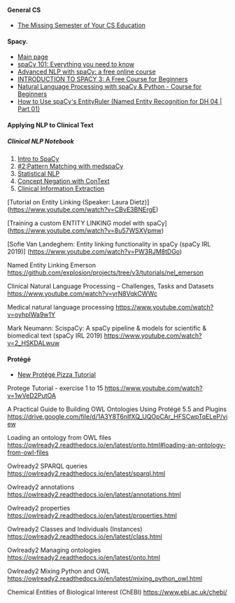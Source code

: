 #### General CS

- [The Missing Semester of Your CS Education](https://missing.csail.mit.edu/)

#### Spacy. 
- [Main page](https://spacy.io/)
- [spaCy 101: Everything you need to know](https://spacy.io/usage/spacy-101)
- [Advanced NLP with spaCy: a free online course](https://course.spacy.io/en/)
- [INTRODUCTION TO SPACY 3: A Free Course for Beginners](http://spacy.pythonhumanities.com/intro.html)
- [Natural Language Processing with spaCy & Python - Course for Beginners](https://www.youtube.com/watch?v=dIUTsFT2MeQ)
- [How to Use spaCy's EntityRuler (Named Entity Recognition for DH 04 | Part 01)](https://www.youtube.com/watch?v=wpyCzodvO3A)

#### Applying NLP to Clinical Text
##### Clinical NLP Notebook 
1. [Intro to SpaCy](https://www.youtube.com/watch?v=wsAJpTyE6OY)
2. [#2:Pattern Matching with medspaCy](https://www.youtube.com/watch?v=ymON0qXbbdw)
3. [Statistical NLP](https://www.youtube.com/watch?v=kKqesjURq60)
4. [Concept Negation with ConText](https://www.youtube.com/watch?v=-YxyxE4qP4E)
5. [Clinical Information Extraction](https://www.youtube.com/watch?v=EVLPi777wW4)

[Tutorial on Entity Linking (Speaker: Laura Dietz)] (https://www.youtube.com/watch?v=CBvE3BNErgE)

[Training a custom ENTITY LINKING model with spaCy] (https://www.youtube.com/watch?v=8u57WSXVpmw)

[Sofie Van Landeghem: Entity linking functionality in spaCy (spaCy IRL 2019)] (https://www.youtube.com/watch?v=PW3RJM8tDGo)

Named Entity Linking Emerson https://github.com/explosion/projects/tree/v3/tutorials/nel_emerson

Clinical Natural Language Processing – Challenges, Tasks and Datasets https://www.youtube.com/watch?v=yrN8VqkCWWc

Medical natural language processing https://www.youtube.com/watch?v=oyhpIWa9w1Y

Mark Neumann: ScispaCy: A spaCy pipeline & models for scientific & biomedical text (spaCy IRL 2019) https://www.youtube.com/watch?v=2_HSKDALwuw

#### Protégé
- [New Protégé Pizza Tutorial](https://www.michaeldebellis.com/post/new-protege-pizza-tutorial)

Protege Tutorial - exercise 1 to 15 https://www.youtube.com/watch?v=1wVeD2PutOA

A Practical Guide to Building OWL Ontologies Using Protégé 5.5 and Plugins https://drive.google.com/file/d/1A3Y8T6nIfXQ_UQOpCAr_HFSCwpTqELeP/view

Loading an ontology from OWL files https://owlready2.readthedocs.io/en/latest/onto.html#loading-an-ontology-from-owl-files

Owlready2 SPARQL queries https://owlready2.readthedocs.io/en/latest/sparql.html

Owlready2 annotations https://owlready2.readthedocs.io/en/latest/annotations.html

Owlready2 properties https://owlready2.readthedocs.io/en/latest/properties.html

Owlready2 Classes and Individuals (Instances) https://owlready2.readthedocs.io/en/latest/class.html

Owlready2 Managing ontologies https://owlready2.readthedocs.io/en/latest/onto.html

Owlready2 Mixing Python and OWL https://owlready2.readthedocs.io/en/latest/mixing_python_owl.html

Chemical Entities of Biological Interest (ChEBI) https://www.ebi.ac.uk/chebi/
